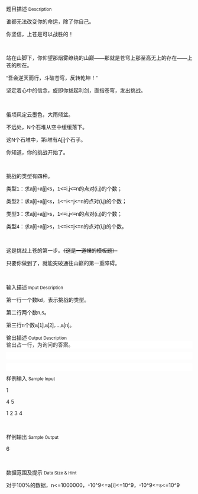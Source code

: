 <div class="panel panel-default">
<div class="area-title">
<span>
题目描述
<small>Description</small>
</span></div>
<div class="panel-body">

<p style="font-family: Arial;"><span style="">谁都无法改变你的命运，除了你自己。</span></p><p style="font-family: Arial;"><span style="">你坚信，上苍是可以战胜的！</span></p><p style="font-family: Arial;"><span style=""><br style=""></span></p><p style="font-family: Arial;"><span style="">站在山脚下，你仰望那烟雾缭绕的</span><span style=""></span><span style="">山巅——那就是苍穹上那至高无上的存在——上苍的所在。</span></p><p style="font-family: Arial;"><span style="">“吾会逆天而行，斗破苍穹，反转乾坤！”</span></p><p style="font-family: Arial;"><span style="">坚定着心中的信念，旋即你拔起利剑，直指苍穹，发出挑战。</span></p><p><br></p><p style="font-family: 'Helvetica Neue', Helvetica, Arial, sans-serif;"><span style="">俄顷风定云墨色，大雨倾盆。</span></p><p style="font-family: Arial;"><span style="">不远处，</span><span style="">N</span><span style="">个石堆从空中缓缓落下。</span></p><p style="font-family: Arial;"><span style=""><span style="">这</span><span style="font-family: Arial;">N个石堆中</span><span style="">，第</span><span style="font-family: Arial;">i</span><span style="">堆有A[i]个石子</span><span style="">。</span></span></p><p style="font-family: Arial;"><span style="">你知道，你的挑战开始了。</span></p><p style="font-family: Arial;"><span style=""><br></span></p><p style="font-family: Arial;"><span style="font-family: Arial;">挑战的类型有四种。</span></p><p style="font-family: Arial;"><span style="font-family: Arial;">类型1：求a[i]+a[j]&lt;s，1&lt;=i,j&lt;=n的点对(i,j)的个数；</span></p><p style=""><span style="font-family: Arial;">类型2：求a[i]+a[j]&lt;s，1&lt;=i&lt;=j&lt;=n的点对(i,j)的个数；</span></p><p style=""><span style="font-family: Arial;">类型3：求a[i]+a[j]&gt;s，1&lt;=i,j&lt;=n的点对<span style="font-family: Arial;">(i,j)的</span>个数；</span></p><p style=""><span style="font-family: Arial;">类型4：求a[i]+a[j]&gt;s，1&lt;=i&lt;=j&lt;=n的点对<span style="font-family: Arial;">(i,j)的</span>个数。</span></p><p style=""><br></p><p style=""><span style="font-family: Arial;">这是挑战上苍的第一步。</span><span style="font-family: Arial; text-decoration: line-through;">（这是一道裸的模板题）</span></p><p style=""><span style="font-family: Arial;">只要</span><span style="font-family: Arial;">你做到了，就能突破通往山巅的第一重障碍。</span></p><p style=""><span style=""><br></span></p>

</div>
</div>

<div class="panel panel-default">
<div class="area-title">
<span>
输入描述
<small>Input Description</small>
</span></div>
<div class="panel-body">
<p style=""><span style="font-family: Arial;">第一行一个数kd，表示挑战的类型。</span></p><p style=""><span style="font-family: Arial;">第二行两个数n,s。</span></p><p style=""><span style="font-family: Arial;">第三行n个数a[1],a[2],...,a[n]。</span></p>

</div>
</div>
<div  class="panel panel-default">
<div class="area-title">
<span>
输出描述
<small>Output Description</small>
</span></div>
<div class="panel-body">

<p style="margin-top: 0px; margin-bottom: 10px; white-space: normal; box-sizing: border-box; color: rgb(51, 51, 51); font-size: 14px; line-height: 20px; background-color: rgb(255, 255, 255);"><span style="color: rgb(51, 51, 51); font-family: Arial; font-size: 14px; line-height: 20px; background-color: rgb(255, 255, 255);">输出占一行，为询问的答案。</span></p><p style="margin-top: 0px; margin-bottom: 10px; white-space: normal; box-sizing: border-box; color: rgb(51, 51, 51); font-size: 14px; line-height: 20px; background-color: rgb(255, 255, 255);"><br/></p><p style="margin-top: 0px; margin-bottom: 10px; white-space: normal; box-sizing: border-box; color: rgb(51, 51, 51); font-size: 14px; line-height: 20px; background-color: rgb(255, 255, 255);"><span style="font-family:宋体"><br/></span></p>

</div>
</div>


<div class="panel panel-default">
<div class="area-title">
<span>
样例输入
<small>Sample Input</small>
</span></div>
<div class="panel-body">
<p>1</p><p>4 5</p><p>1 2 3 4</p><p><br></p>

</div>
</div>

<div class="panel panel-default">
<div class="area-title">
<span>
样例输出
<small>Sample Output</small>
</span></div>
<div class="panel-body">
<p>6<br></p><p><br></p>

</div>
</div>

<div class="panel panel-default">
<div class="area-title">
<span>
数据范围及提示
<small>Data Size & Hint</small>
</span></div>
<div class="panel-body">
<p style=""><span style="">对于100%的数据，n&lt;=1000000，-10^9&lt;=a[i]&lt;=10^9，-10^9&lt;=s&lt;=10^9</span></p><p style=""><span style=""><br></span></p><p style=""><span style=""><br></span></p>
</div>
</div>